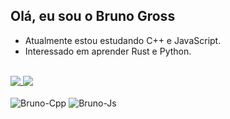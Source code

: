 ## Olá, eu sou o Bruno Gross

- Atualmente estou estudando C++ e JavaScript.
- Interessado em aprender Rust e Python.
<br/>
<div align="left">
  <a href="https://github.com/bvgross">
  <img align="top" src="https://github-readme-stats.vercel.app/api?username=bvgross&show_icons=true&theme=onedark&include_all_commits=true&count_private=true&hide_border=true&border_radius=20"/>
  </a>
  <img align="top" src="https://github-readme-stats.vercel.app/api/top-langs/?username=bvgross&layout=compact&langs_count=6&theme=onedark&hide_border=true&border_radius=20&card_width=220"/>
  </a>
<br/>
</div>
<div align="left" style="display: inline_block"><br>
  <img align="center" alt="Bruno-Cpp" src="https://img.shields.io/badge/C%2B%2B-00599C?style=for-the-badge&logo=c%2B%2B&logoColor=white">
  <img align="center" alt="Bruno-Js" src="https://img.shields.io/badge/JavaScript-323330?style=for-the-badge&logo=javascript&logoColor=F7DF1E">
</div>
